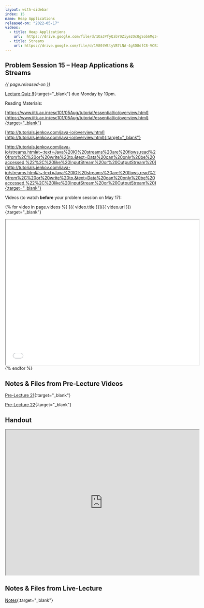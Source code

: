 ```yaml
---
layout: with-sidebar
index: 15
name: Heap Applications
released-on: "2022-05-17"
videos:
  - title: Heap Applications
    url:  https://drive.google.com/file/d/1OaJPfyQzbY0Ziye2Oc0gSob6Mq34RhX_
  - title: Streams
    url: https://drive.google.com/file/d/1V80tWttyVB7LNA-4gSD8dfC8-VCBZLol
---
```


## Problem Session 15 – Heap Applications & Streams

_{{ page.released-on }}_  

[Lecture Quiz 8](https://www.gradescope.com/courses/381276/assignments/2016191/){:target="_blank"} due Monday by 10pm.

Reading Materials:

[https://www.iitk.ac.in/esc101/05Aug/tutorial/essential/io/overview.html](https://www.iitk.ac.in/esc101/05Aug/tutorial/essential/io/overview.html){:target="_blank"}

[http://tutorials.jenkov.com/java-io/overview.html](http://tutorials.jenkov.com/java-io/overview.html){:target="_blank"}

[http://tutorials.jenkov.com/java-io/streams.html#:~:text=Java%20IO%20streams%20are%20flows,read%20from%2C%20or%20write%20to.&text=Data%20can%20only%20be%20accessed,%22%2C%20like%20InputStream%20or%20OutputStream%20](http://tutorials.jenkov.com/java-io/streams.html#:~:text=Java%20IO%20streams%20are%20flows,read%20from%2C%20or%20write%20to.&text=Data%20can%20only%20be%20accessed,%22%2C%20like%20InputStream%20or%20OutputStream%20){:target="_blank"}

Videos (to watch **before** your problem session on May 17):

{% for video in page.videos %}
[{{ video.title }}]({{ video.url }}){:target="_blank"}

<iframe src="{{ video.url }}/preview" width="640" height="480" allow="autoplay"></iframe>
{% endfor %}

## Notes & Files from Pre-Lecture Videos

[Pre-Lecture 21](https://github.com/ucsd-cse12-sp22/ucsd-cse12-sp22.github.io/tree/main/_pre-lectures/lecture-21){:target="_blank"}

[Pre-Lecture 22](https://github.com/ucsd-cse12-sp22/ucsd-cse12-sp22.github.io/tree/main/_pre-lectures/lecture-22){:target="_blank"}

## Handout

<iframe src="https://drive.google.com/file/d/1-3FjcNoPdveFqIr2smiBDhOEm_3Bf3Uf/preview" width="640" height="480" allow="autoplay"></iframe>

## Notes & Files from Live-Lecture

[Notes](https://github.com/ucsd-cse12-sp22/ucsd-cse12-sp22.github.io/tree/main/_lectures/lecture-15){:target="_blank"}

